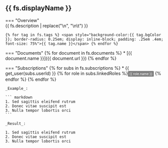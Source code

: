 ## {{ fs.displayName }}

=== "Overview"    
    {{ fs.description | replace("\n", "\n\t") }}

    {% for tag in fs.tags %} <span style="background-color:{{ tag.bgColor }}; border-radius: 0.25em; display: inline-block; padding: .25em .4em; font-size: 75%">{{ tag.name }}</span> {% endfor %}

=== "Documents"
    {% for document in fs.documents %}
    * [{{ document.name }}]({{ document.url }})
    {% endfor %}

=== "Subscriptions"
{% for subs in fs.subscriptions %}
    * {{ get_user(subs.userId) }} {% for role in subs.linkedRoles %}<span style="background-color:grey; border-radius: 0.25em; display: inline-block; padding: .25em .4em; font-size: 75%; color: #fff">{{ role.name }}</span> {% endfor %}
{% endfor %}

    _Example_:

    ``` markdown
    1. Sed sagittis eleifend rutrum
    2. Donec vitae suscipit est
    3. Nulla tempor lobortis orci
    ```

    _Result_:

    1. Sed sagittis eleifend rutrum
    2. Donec vitae suscipit est
    3. Nulla tempor lobortis orci